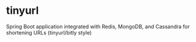 # tinyurl
Spring Boot application integrated with Redis, MongoDB, and Cassandra for shortening URLs (tinyurl/bitly style)
